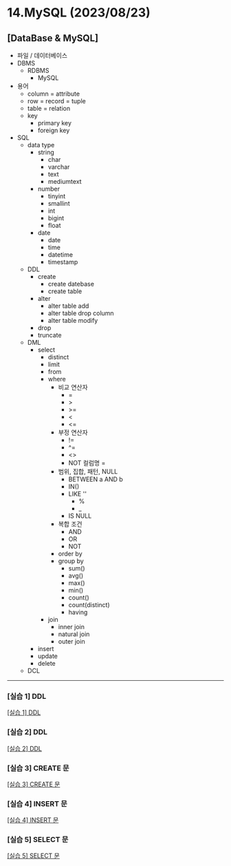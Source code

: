 # 14.MySQL (2023/08/23)

## [DataBase & MySQL]

- 파일 / 데이터베이스
- DBMS
  - RDBMS
    - MySQL
- 용어
	- column = attribute
	- row = record = tuple
	- table = relation
	- key
		- primary key
		- foreign key
- SQL
  - data type
    - string
      - char
      - varchar
      - text
      - mediumtext
    - number
      - tinyint
      - smallint
      - int
      - bigint
      - float
    - date
      - date
      - time
      - datetime
      - timestamp
  - DDL
    - create
      - create datebase
      - create table
    - alter
      - alter table add
      - alter table drop column
      - alter table modify
    - drop
    - truncate
  - DML
    - select
      - distinct
      - limit
      - from
      - where
        - 비교 연산자
          - =
          - \>
          - \>=
          - <
          - <=
        - 부정 연산자
          - !=
          - ^=
          - <>
          - NOT 컬럼명 =
        - 범위, 집합, 패턴, NULL
          - BETWEEN a AND b
          - IN()
          - LIKE ''
            - %
            - _
          - IS NULL
        - 복합 조건
          - AND
          - OR
          - NOT
        - order by
        - group by
          - sum()
          - avg()
          - max()
          - min()
          - count()
          - count(distinct)
          - having
      - join
        - inner join
        - natural join
        - outer join
    - insert
    - update
    - delete
  - DCL
---

### \[실습 1] DDL

[[실습 1] DDL](./sql/training1_ddl.sql)

### \[실습 2] DDL

[[실습 2] DDL](./sql/training2_ddl.sql)

### \[실습 3] CREATE 문

[[실습 3] CREATE 문](./sql/training3_create.sql)

### \[실습 4] INSERT 문

[[실습 4] INSERT 문](./sql/training4_insert.sql)

### \[실습 5] SELECT 문

[[실습 5] SELECT 문](./sql/training5_select.sql)